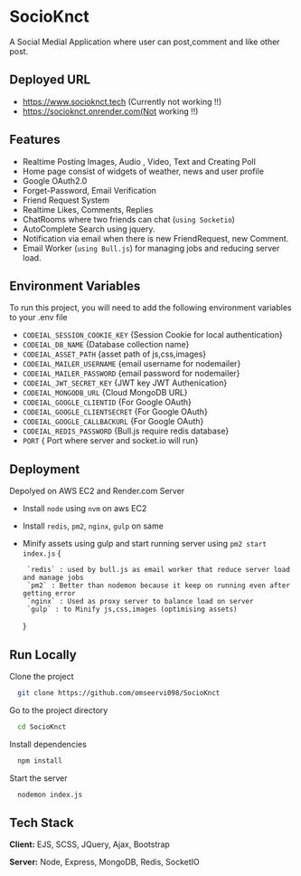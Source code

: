 
# SocioKnct

A Social Medial Application where user can post,comment and like other post.

## Deployed URL
- <a href="https://socioknct.tech">https://www.socioknct.tech</a> (Currently not working !!)
- <a href="https://socioknct.onrender.com">https://socioknct.onrender.com(Not working !!)</a>

## Features
- Realtime Posting Images, Audio , Video, Text and Creating Poll
- Home page consist of widgets of weather, news and user profile
- Google OAuth2.0
- Forget-Password, Email Verification 
- Friend Request System
- Realtime Likes, Comments, Replies
- ChatRooms where two friends can chat (`using Socketio`)
- AutoComplete Search using jquery.
- Notification via email when there is new FriendRequest, new Comment.
- Email Worker (`using Bull.js`) for managing jobs and reducing server load.
 




## Environment Variables

To run this project, you will need to add the following environment variables to your .env file

- `CODEIAL_SESSION_COOKIE_KEY` {Session Cookie for local authentication}
- `CODEIAL_DB_NAME`   {Database collection name}
- `CODEIAL_ASSET_PATH`  {asset path of js,css,images}
- `CODEIAL_MAILER_USERNAME` {email username for nodemailer}
- `CODEIAL_MAILER_PASSWORD` {email password for nodemailer}
- `CODEIAL_JWT_SECRET_KEY` {JWT key JWT Authenication}
- `CODEIAL_MONGODB_URL` {Cloud MongoDB URL}
- `CODEIAL_GOOGLE_CLIENTID`  {For Google OAuth}
- `CODEIAL_GOOGLE_CLIENTSECRET` {For Google OAuth}
- `CODEIAL_GOOGLE_CALLBACKURL` {For Google OAuth}
- `CODEIAL_REDIS_PASSWORD` {Bull.js require redis database}
- `PORT` { Port where server and socket.io will run}

## Deployment

Depolyed on AWS EC2 and Render.com Server

- Install `node` using `nvm` on aws EC2
- Install `redis`, `pm2`, `nginx`, `gulp` on same
- Minify assets using gulp and start running server using `pm2 start index.js`
  {
    
       `redis` : used by bull.js as email worker that reduce server load and manage jobs
       `pm2` : Better than nodemon because it keep on running even after getting error
       `nginx` : Used as proxy server to balance load on server
       `gulp` : to Minify js,css,images (optimising assets)

  }
## Run Locally

Clone the project

```bash
  git clone https://github.com/omseervi098/SocioKnct
```

Go to the project directory

```bash
  cd SocioKnct
```

Install dependencies

```bash
  npm install
```

Start the server

```bash
  nodemon index.js
```


## Tech Stack

**Client:** EJS, SCSS, JQuery, Ajax, Bootstrap

**Server:** Node, Express, MongoDB, Redis, SocketIO



